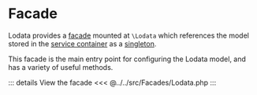 # Facade

Lodata provides a [facade](https://laravel.com/docs/8.x/facades) mounted at `\Lodata` which references the model stored
in the [service container](https://laravel.com/docs/8.x/container) as a
[singleton](https://laravel.com/docs/8.x/container#binding-a-singleton).

This facade is the main entry point for configuring the Lodata model, and has a variety of useful methods.

::: details View the facade
<<< @../../src/Facades/Lodata.php
:::